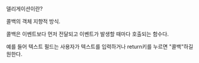 델리게이션이란?

콜백의 객체 지향적 방식.

콜백은 이벤트보다 먼저 전달되고 이벤트가 발생할 때마다 호출되는 함수다.

예를 들어 텍스트 필드는 사용자가 텍스트를 입력하거나 return키를 누르면 "콜백"하길 원한다.
